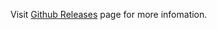 Visit [Github Releases](https://github.com/clitetailor/immu-func/releases) page for more infomation.